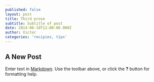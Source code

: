 ```yaml
---
published: false
layout: post
title: Third prose
subtitle: Subtitle of post
date: 2014-06-10T12:00:00.000Z
author: Victor
categories: 'recipies, tips'
---
```

## A New Post

Enter text in [Markdown](http://daringfireball.net/projects/markdown/). Use the toolbar above, or click the **?** button for formatting help.
